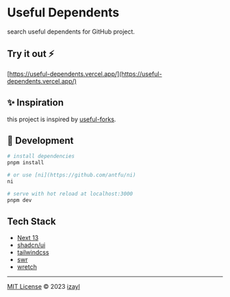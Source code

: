 # Useful Dependents

search useful dependents for GitHub project.

## Try it out ⚡️

[https://useful-dependents.vercel.app/](https://useful-dependents.vercel.app/)

## ✨ Inspiration

this project is inspired by [useful-forks](https://github.com/useful-forks/useful-forks.github.io).

## 🚀 Development

```sh
# install dependencies
pnpm install

# or use [ni](https://github.com/antfu/ni)
ni

# serve with hot reload at localhost:3000
pnpm dev
```

## Tech Stack

- [Next 13](https://beta.nextjs.org/docs)
- [shadcn/ui](https://github.com/shadcn/ui)
- [tailwindcss](https://tailwindcss.com/)
- [swr](https://swr.vercel.app/)
- [wretch](https://github.com/elbywan/wretch)

---
[MIT License](./LICENSE) © 2023 [izayl](https://github.com/izayl)

